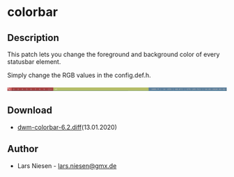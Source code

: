 colorbar
========

Description
-----------
This patch lets you change the foreground and 
background color of every statusbar element.

Simply change the RGB values in the config.def.h.

![colorbar_screenshot](colorbar.png)

Download
--------
* [dwm-colorbar-6.2.diff](dwm-colorbar-6.2.diff)(13.01.2020)

Author
------

* Lars Niesen - <lars.niesen@gmx.de>
